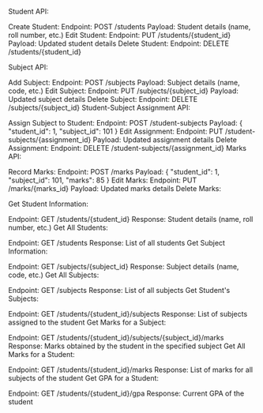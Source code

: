 Student API:

Create Student:
Endpoint: POST /students
Payload: Student details (name, roll number, etc.)
Edit Student:
Endpoint: PUT /students/{student_id}
Payload: Updated student details
Delete Student:
Endpoint: DELETE /students/{student_id}

Subject API:

Add Subject:
Endpoint: POST /subjects
Payload: Subject details (name, code, etc.)
Edit Subject:
Endpoint: PUT /subjects/{subject_id}
Payload: Updated subject details
Delete Subject:
Endpoint: DELETE /subjects/{subject_id}
Student-Subject Assignment API:

Assign Subject to Student:
Endpoint: POST /student-subjects
Payload: { "student_id": 1, "subject_id": 101 }
Edit Assignment:
Endpoint: PUT /student-subjects/{assignment_id}
Payload: Updated assignment details
Delete Assignment:
Endpoint: DELETE /student-subjects/{assignment_id}
Marks API:

Record Marks:
Endpoint: POST /marks
Payload: { "student_id": 1, "subject_id": 101, "marks": 85 }
Edit Marks:
Endpoint: PUT /marks/{marks_id}
Payload: Updated marks details
Delete Marks:


Get Student Information:

Endpoint: GET /students/{student_id}
Response: Student details (name, roll number, etc.)
Get All Students:

Endpoint: GET /students
Response: List of all students
Get Subject Information:

Endpoint: GET /subjects/{subject_id}
Response: Subject details (name, code, etc.)
Get All Subjects:

Endpoint: GET /subjects
Response: List of all subjects
Get Student's Subjects:

Endpoint: GET /students/{student_id}/subjects
Response: List of subjects assigned to the student
Get Marks for a Subject:

Endpoint: GET /students/{student_id}/subjects/{subject_id}/marks
Response: Marks obtained by the student in the specified subject
Get All Marks for a Student:

Endpoint: GET /students/{student_id}/marks
Response: List of marks for all subjects of the student
Get GPA for a Student:

Endpoint: GET /students/{student_id}/gpa
Response: Current GPA of the student